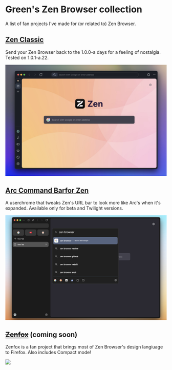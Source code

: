 # Green's Zen Browser collection
A list of fan projects I've made for (or related to) Zen Browser.

## [Zen Classic](https://github.com/greeeen-dev/zen-classic-mod)
Send your Zen Browser back to the 1.0.0-a days for a feeling of nostalgia. Tested on 1.0.1-a.22.

![](https://github.com/greeeen-dev/zen-classic-mod/blob/main/image.png?raw=true)

## [Arc Command Barfor Zen](https://github.com/greeeen-dev/zen-arc-cmd-bar)
A userchrome that tweaks Zen's URL bar to look more like Arc's when it's expanded. Available only for beta and Twilight versions.

![](https://github.com/greeeen-dev/zen-arc-cmd-bar/raw/main/image.png?raw=true)

## ~~[Zenfox](https://github.com/greeeen-dev/zenfox)~~ (coming soon)
Zenfox is a fan project that brings most of Zen Browser's design langiuage to Firefox. Also includes Compact mode!

![](https://github.com/user-attachments/assets/6f80ae0d-c0e1-4b44-83d5-ac0ddd68fc53)
